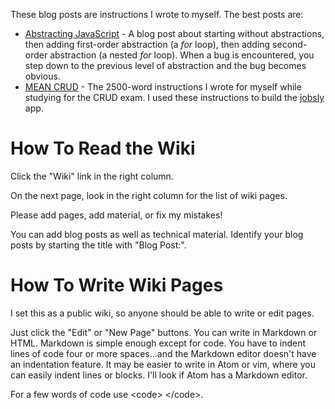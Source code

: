 These blog posts are instructions I wrote to myself. The best posts are:

* [Abstracting JavaScript](https://github.com/tdkehoe/blog/wiki/Abstracting-JavaScript) - A blog post about starting without abstractions, then adding first-order abstraction (a _for_ loop), then adding second-order abstraction (a nested _for_ loop). When a bug is encountered, you step down to the previous level of abstraction and the bug becomes obvious.
* [MEAN CRUD](https://github.com/tdkehoe/blog/wiki/MEAN-CRUD) - The 2500-word instructions I wrote for myself while studying for the CRUD exam. I used these instructions to build the [jobsly](https://github.com/tdkehoe/jobsly) app.

# How To Read the Wiki

Click the "Wiki" link in the right column.

On the next page, look in the right column for the list of wiki pages.

Please add pages, add material, or fix my mistakes!

You can add blog posts as well as technical material. Identify your blog posts by starting the title with "Blog Post:".

# How To Write Wiki Pages

I set this as a public wiki, so anyone should be able to write or edit pages. 

Just click the "Edit" or "New Page" buttons. You can write in Markdown or HTML. Markdown is simple enough except for code. You have to indent lines of code four or more spaces...and the Markdown editor doesn't have an indentation feature. It may be easier to write in Atom or vim, where you can easily indent lines or blocks. I'll look if Atom has a Markdown editor.

For a few words of code use &lt;code&gt; &lt;/code&gt;.
